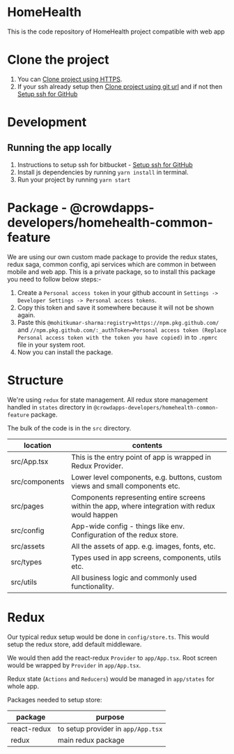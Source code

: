 # HomeHealth

This is the code repository of HomeHealth project compatible with web app

# Clone the project

1. You can [Clone project using HTTPS](https://github.com/mohitkumar-sharma/homehealth-react-front-end.git).
2. If your ssh already setup then [Clone project using git url](git@github.com:mohitkumar-sharma/homehealth-react-front-end.git) and if not then [Setup ssh for GitHub](https://docs.github.com/en/github/authenticating-to-github/generating-a-new-ssh-key-and-adding-it-to-the-ssh-agent)

# Development

## Running the app locally

1. Instructions to setup ssh for bitbucket - [Setup ssh for GitHub](https://docs.github.com/en/github/authenticating-to-github/generating-a-new-ssh-key-and-adding-it-to-the-ssh-agent)
2. Install js dependencies by running `yarn install` in terminal.
3. Run your project by running `yarn start`

# Package - @crowdapps-developers/homehealth-common-feature

We are using our own custom made package to provide the redux states, redux saga, common config, api services which are common in between mobile and web app. This is a private package, so to install this package you need to follow below steps:-

1. Create a `Personal access token` in your github account in `Settings -> Developer Settings -> Personal access tokens`.
2. Copy this token and save it somewhere because it will not be shown again.
3. Paste this `@mohitkumar-sharma:registry=https://npm.pkg.github.com/` and `//npm.pkg.github.com/:_authToken=Personal access token (Replace Personal access token with the token you have copied)` in to `.npmrc` file in your system root.
4. Now you can install the package.

# Structure

We're using `redux` for state management. All redux store management handled in `states` directory in `@crowdapps-developers/homehealth-common-feature` package.

The bulk of the code is in the `src` directory.

| location       | contents                                                                                         |
| -------------- | ------------------------------------------------------------------------------------------------ |
| src/App.tsx    | This is the entry point of app is wrapped in Redux Provider.                                     |
| src/components | Lower level components, e.g. buttons, custom views and small components etc.                     |
| src/pages      | Components representing entire screens within the app, where integration with redux would happen |
| src/config     | App-wide config - things like env. Configuration of the redux store.                             |
| src/assets     | All the assets of app. e.g. images, fonts, etc.                                                  |
| src/types      | Types used in app screens, components, utils etc.                                                |
| src/utils      | All business logic and commonly used functionality.                                              |

# Redux

Our typical redux setup would be done in `config/store.ts`. This would setup the redux store, add default middleware.

We would then add the react-redux `Provider` to `app/App.tsx`. Root screen would be wrapped by `Provider` in `app/App.tsx`.

Redux state (`Actions` and `Reducers`) would be managed in `app/states` for whole app.

Packages needed to setup store:

| package     | purpose                            |
| ----------- | ---------------------------------- |
| react-redux | to setup provider in `app/App.tsx` |
| redux       | main redux package                 |
